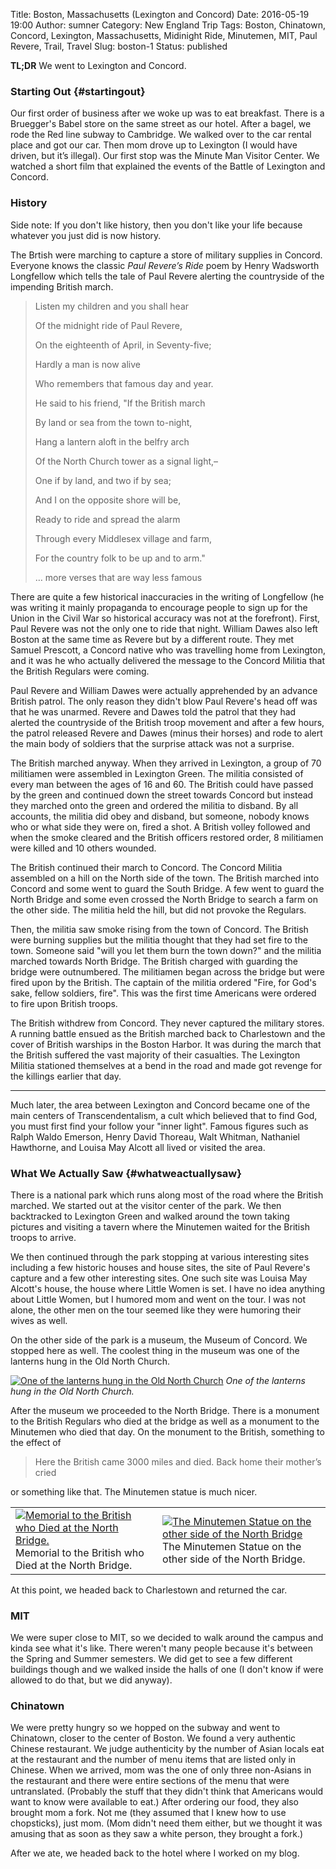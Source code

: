 Title: Boston, Massachusetts (Lexington and Concord)
Date: 2016-05-19 19:00
Author: sumner
Category: New England Trip
Tags: Boston, Chinatown, Concord, Lexington, Massachusetts, Midinight Ride, Minutemen, MIT, Paul Revere, Trail, Travel
Slug: boston-1
Status: published

**TL;DR** We went to Lexington and Concord.

### Starting Out {#startingout}

Our first order of business after we woke up was to eat breakfast. There is a
Bruegger's Babel store on the same street as our hotel. After a bagel, we rode
the Red line subway to Cambridge. We walked over to the car rental place and got
our car. Then mom drove up to Lexington (I would have driven, but it’s illegal).
Our first stop was the Minute Man Visitor Center. We watched a short film that
explained the events of the Battle of Lexington and Concord.

### History

Side note: If you don't like history, then you don't like your life because
whatever you just did is now history.

The Brtish were marching to capture a store of military supplies in Concord.
Everyone knows the classic *Paul Revere’s Ride* poem by Henry Wadsworth
Longfellow which tells the tale of Paul Revere alerting the countryside of the
impending British march.

> Listen my children and you shall hear
>
> Of the midnight ride of Paul Revere,
>
> On the eighteenth of April, in Seventy-five;
>
> Hardly a man is now alive
>
> Who remembers that famous day and year.
>
> He said to his friend, "If the British march
>
> By land or sea from the town to-night,
>
> Hang a lantern aloft in the belfry arch
>
> Of the North Church tower as a signal light,–
>
> One if by land, and two if by sea;
>
> And I on the opposite shore will be,
>
> Ready to ride and spread the alarm
>
> Through every Middlesex village and farm,
>
> For the country folk to be up and to arm."
>
> … more verses that are way less famous

There are quite a few historical inaccuracies in the writing of Longfellow (he
was writing it mainly propaganda to encourage people to sign up for the Union in
the Civil War so historical accuracy was not at the forefront). First, Paul
Revere was not the only one to ride that night. William Dawes also left Boston
at the same time as Revere but by a different route. They met Samuel Prescott, a
Concord native who was travelling home from Lexington, and it was he who
actually delivered the message to the Concord Militia that the British Regulars
were coming.

Paul Revere and William Dawes were actually apprehended by an advance British
patrol. The only reason they didn't blow Paul Revere's head off was that he was
unarmed. Revere and Dawes told the patrol that they had alerted the countryside
of the British troop movement and after a few hours, the patrol released Revere
and Dawes (minus their horses) and rode to alert the main body of soldiers that
the surprise attack was not a surprise.

The British marched anyway. When they arrived in Lexington, a group of 70
militiamen were assembled in Lexington Green. The militia consisted of every man
between the ages of 16 and 60. The British could have passed by the green and
continued down the street towards Concord but instead they marched onto the
green and ordered the militia to disband.  By all accounts, the militia did obey
and disband, but someone, nobody knows who or what side they were on, fired a
shot. A British volley followed and when the smoke cleared and the British
officers restored order, 8 militiamen were killed and 10 others wounded.

The British continued their march to Concord. The Concord Militia assembled on a
hill on the North side of the town. The British marched into Concord and some
went to guard the South Bridge. A few went to guard the North Bridge and some
even crossed the North Bridge to search a farm on the other side. The militia
held the hill, but did not provoke the Regulars.

Then, the militia saw smoke rising from the town of Concord. The British were
burning supplies but the militia thought that they had set fire to the town.
Someone said "will you let them burn the town down?" and the militia marched
towards North Bridge. The British charged with guarding the bridge were
outnumbered. The militiamen began across the bridge but were fired upon by the
British. The captain of the militia ordered "Fire, for God's sake, fellow
soldiers, fire". This was the first time Americans were ordered to fire upon
British troops.

The British withdrew from Concord. They never captured the military stores. A
running battle ensued as the British marched back to Charlestown and the cover
of British warships in the Boston Harbor. It was during the march that the
British suffered the vast majority of their casualties. The Lexington Militia
stationed themselves at a bend in the road and made got revenge for the killings
earlier that day.

------------------------------------------------------------------------

Much later, the area between Lexington and Concord became one of the main
centers of Transcendentalism, a cult which believed that to find God, you must
first find your follow your "inner light". Famous figures such as Ralph Waldo
Emerson, Henry David Thoreau, Walt Whitman, Nathaniel Hawthorne, and Louisa May
Alcott all lived or visited the area.

### What We Actually Saw {#whatweactuallysaw}

There is a national park which runs along most of the road where the British
marched. We started out at the visitor center of the park. We then backtracked
to Lexington Green and walked around the town taking pictures and visiting a
tavern where the Minutemen waited for the British troops to arrive.

We then continued through the park stopping at various interesting sites
including a few historic houses and house sites, the site of Paul Revere's
capture and a few other interesting sites. One such site was Louisa May Alcott's
house, the house where Little Women is set. I have no idea anything about Little
Women, but I humored mom and went on the tour. I was not alone, the other men on
the tour seemed like they were humoring their wives as well.

On the other side of the park is a museum, the Museum of Concord. We stopped
here as well. The coolest thing in the museum was one of the lanterns hung in
the Old North Church.

[![One of the lanterns hung in the Old North Church]({static}/images/new-england-trip/lantern.jpg)]({static}/images/new-england-trip/lantern.jpg)
*One of the lanterns hung in the Old North Church.*

After the museum we proceeded to the North Bridge. There is a monument to the
British Regulars who died at the bridge as well as a monument to the Minutemen
who died that day. On the monument to the British, something to the effect of

> Here the British came 3000 miles and died.
> Back home their mother’s cried

or something like that. The Minutemen statue is much nicer.

<table class="gallery">
  <tr>
    <td>
      <a href="{static}/images/new-england-trip/british-memorial.jpg" target="_blank">
        <img src="{static}/images/new-england-trip/british-memorial.jpg"
             alt="Memorial to the British who Died at the North Bridge." />
      </a>
      Memorial to the British who Died at the North Bridge.
    </td>
    <td>
      <a href="{static}/images/new-england-trip/minutemen.jpg" target="_blank">
        <img src="{static}/images/new-england-trip/minutemen.jpg"
             alt="The Minutemen Statue on the other side of the North Bridge" />
      </a>
      The Minutemen Statue on the other side of the North Bridge.
    </td>
  </tr>
</table>

At this point, we headed back to Charlestown and returned the car.

### MIT

We were super close to MIT, so we decided to walk around the campus and kinda
see what it's like. There weren't many people because it's between the Spring
and Summer semesters. We did get to see a few different buildings though and we
walked inside the halls of one (I don't know if were allowed to do that, but we
did anyway).

### Chinatown

We were pretty hungry so we hopped on the subway and went to Chinatown, closer
to the center of Boston. We found a very authentic Chinese restaurant. We judge
authenticity by the number of Asian locals eat at the restaurant and the number
of menu items that are listed only in Chinese. When we arrived, mom was the one
of only three non-Asians in the restaurant and there were entire sections of the
menu that were untranslated. (Probably the stuff that they didn't think that
Americans would want to know were available to eat.) After ordering our food,
they also brought mom a fork. Not me (they assumed that I knew how to use
chopsticks), just mom. (Mom didn't need them either, but we thought it was
amusing that as soon as they saw a white person, they brought a fork.)

After we ate, we headed back to the hotel where I worked on my blog.
